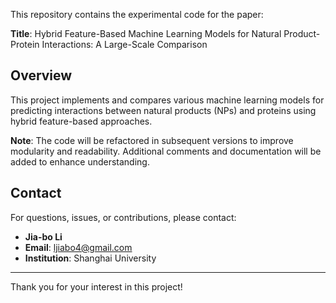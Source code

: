 This repository contains the experimental code for the paper:

**Title**: Hybrid Feature-Based Machine Learning Models for Natural Product-Protein Interactions: A Large-Scale Comparison

## Overview

This project implements and compares various machine learning models for predicting interactions between natural products (NPs) and proteins using hybrid feature-based approaches.

**Note**: The code will be refactored in subsequent versions to improve modularity and readability. Additional comments and documentation will be added to enhance understanding.

## Contact

For questions, issues, or contributions, please contact:

- **Jia-bo Li**
- **Email**: ljiabo4@gmail.com
- **Institution**: Shanghai University 

---

Thank you for your interest in this project!
